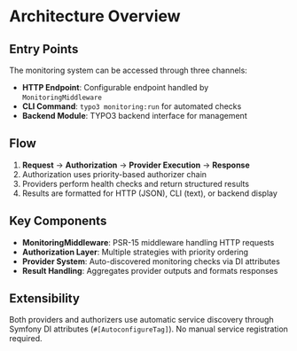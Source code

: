 # Architecture Overview

## Entry Points

The monitoring system can be accessed through three channels:

- **HTTP Endpoint**: Configurable endpoint handled by `MonitoringMiddleware`
- **CLI Command**: `typo3 monitoring:run` for automated checks
- **Backend Module**: TYPO3 backend interface for management

## Flow

1. **Request** → **Authorization** → **Provider Execution** → **Response**
2. Authorization uses priority-based authorizer chain
3. Providers perform health checks and return structured results
4. Results are formatted for HTTP (JSON), CLI (text), or backend display

## Key Components

- **MonitoringMiddleware**: PSR-15 middleware handling HTTP requests
- **Authorization Layer**: Multiple strategies with priority ordering  
- **Provider System**: Auto-discovered monitoring checks via DI attributes
- **Result Handling**: Aggregates provider outputs and formats responses

## Extensibility

Both providers and authorizers use automatic service discovery through Symfony DI attributes (`#[AutoconfigureTag]`). No manual service registration required.